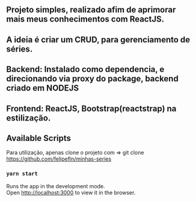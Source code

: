 

## Projeto simples, realizado afim de aprimorar mais meus conhecimentos com ReactJS.

## A ideia é criar um CRUD, para gerenciamento de séries.

## Backend: Instalado como dependencia, e direcionando via proxy do package, backend criado em NODEJS

## Frontend: ReactJS, Bootstrap(reactstrap) na estilização.


## Available Scripts
 Para utilização, apenas clone o projeto com => git clone https://github.com/felipefln/minhas-series


### `yarn start`

Runs the app in the development mode.<br>
Open [http://localhost:3000](http://localhost:3000) to view it in the browser.


